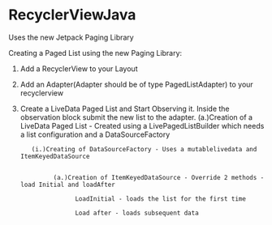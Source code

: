 # RecyclerViewJava
Uses the new Jetpack Paging Library

Creating a Paged List using the new Paging Library:

1. Add a RecyclerView to your Layout
2. Add an Adapter(Adapter should be of type PagedListAdapter) to your recyclerview
3. Create a LiveData Paged List and Start Observing it. Inside the observation block submit the new list to the adapter.
    (a.)Creation of a LiveData Paged List - Created using a LivePagedListBuilder which needs a list configuration and a DataSourceFactory
    
    
          (i.)Creating of DataSourceFactory - Uses a mutablelivedata and ItemKeyedDataSource
          
          
                (a.)Creation of ItemKeyedDataSource - Override 2 methods - load Initial and loadAfter
                
                      LoadInitial - loads the list for the first time
                      
                      Load after - loads subsequent data
